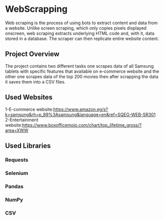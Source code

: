 # WebScrapping
Web scraping is the process of using bots to extract content and data from a website. Unlike screen scraping, which only copies pixels displayed onscreen, web scraping extracts underlying HTML code and, with it, data stored in a database. The scraper can then replicate entire website content.
## Project Overview
The project contains two different tasks one scrapes data of all Samsung tablets with specific features that available on e-commerce website and the other one scrapes data of the top 200 movies then after scrapping the data it saves them into a CSV files.
## Used Websites
1-E-commerce website:https://www.amazon.eg/s?k=samsung&rh=p_89%3Asamsung&language=en&ref=SQEG-WEB-SR301
2-Entertainment website:https://www.boxofficemojo.com/chart/top_lifetime_gross/?area=XWW
## Used Libraries
### Requests
### Selenium
### Pandas
### NumPy
### CSV
